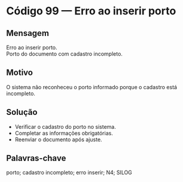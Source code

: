 # Código 99 — Erro ao inserir porto

## Mensagem
Erro ao inserir porto.  
Porto do documento com cadastro incompleto.

## Motivo
O sistema não reconheceu o porto informado porque o cadastro está incompleto.

## Solução
- Verificar o cadastro do porto no sistema.  
- Completar as informações obrigatórias.  
- Reenviar o documento após ajuste.

## Palavras-chave
porto; cadastro incompleto; erro inserir; N4; SILOG
